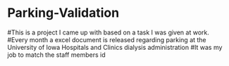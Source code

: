 # Parking-Validation
#This is a project I came up with based on a task I was given at work.
#Every month a excel document is released regarding parking at the University of Iowa Hospitals and Clinics dialysis administration
#It was my job to match the staff members id 
